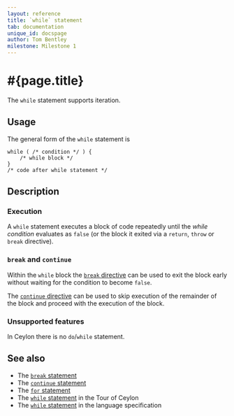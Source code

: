 ```yaml
---
layout: reference
title: `while` statement
tab: documentation
unique_id: docspage
author: Tom Bentley
milestone: Milestone 1
---
```


# #{page.title}

The `while` statement supports iteration.

## Usage 

The general form of the `while` statement is


    while ( /* condition */ ) {
        /* while block */
    }
    /* code after while statement */


## Description

### Execution

A `while` statement executes a block of code repeatedly until the 
*while condition* evaluates as `false` (or the block it exited via a 
`return`, `throw` or `break` directive).

### `break` and `continue`

Within the `while` block the [`break` directive](../break/) can be used to 
exit the block early without waiting for the condition to become `false`.

The [`continue` directive](../continue/) can be used to skip execution of
the remainder of the block and proceed with the execution of the block.

### Unsupported features

In Ceylon there is no `do`/`while` statement.

## See also

* The [`break` statement](../break/)
* The [`continue` statement](../continue)
* The [`for` statement](../for)
* The [`while` statement](/documentation/tour/missing-pieces#control_structures) 
  in the Tour of Ceylon
* The [`while` statement](#{site.urls.spec}#while) 
  in the language specification
